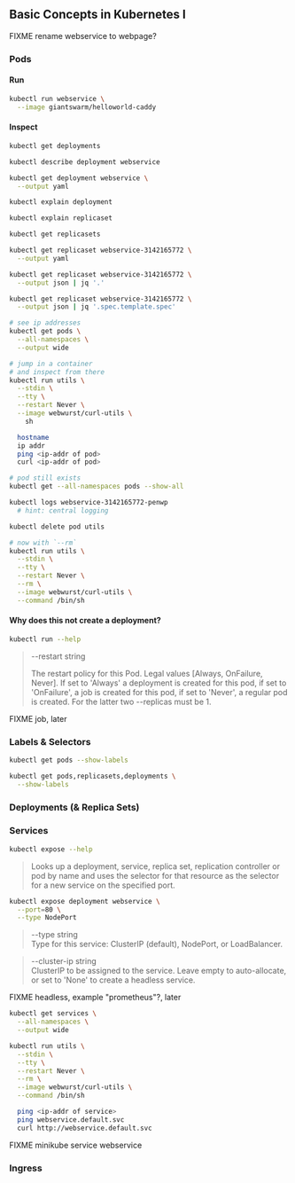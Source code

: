 ## Basic Concepts in Kubernetes I

FIXME rename webservice to webpage?

### Pods

#### Run

```bash
kubectl run webservice \
  --image giantswarm/helloworld-caddy
```

#### Inspect

```bash
kubectl get deployments

kubectl describe deployment webservice

kubectl get deployment webservice \
  --output yaml

kubectl explain deployment

kubectl explain replicaset

kubectl get replicasets

kubectl get replicaset webservice-3142165772 \
  --output yaml

kubectl get replicaset webservice-3142165772 \
  --output json | jq '.'

kubectl get replicaset webservice-3142165772 \
  --output json | jq '.spec.template.spec'

# see ip addresses
kubectl get pods \
  --all-namespaces \
  --output wide

# jump in a container
# and inspect from there
kubectl run utils \
  --stdin \
  --tty \
  --restart Never \
  --image webwurst/curl-utils \
    sh

  hostname
  ip addr
  ping <ip-addr of pod>
  curl <ip-addr of pod>

# pod still exists
kubectl get --all-namespaces pods --show-all

kubectl logs webservice-3142165772-penwp
  # hint: central logging

kubectl delete pod utils

# now with `--rm`
kubectl run utils \
  --stdin \
  --tty \
  --restart Never \
  --rm \
  --image webwurst/curl-utils \
  --command /bin/sh
```

#### Why does this not create a deployment?

```bash
kubectl run --help
```
> --restart string
>
>   The restart policy for this Pod.  Legal values [Always, OnFailure, Never].  If set to 'Always' a deployment is created for this pod, if set to 'OnFailure', a job is created for this pod, if set to 'Never', a regular pod is created. For the latter two --replicas must be 1.

FIXME job, later


### Labels & Selectors

```bash
kubectl get pods --show-labels

kubectl get pods,replicasets,deployments \
  --show-labels
```

### Deployments (& Replica Sets)




### Services

```bash
kubectl expose --help
```

> Looks up a deployment, service, replica set, replication controller or pod by name and uses the selector for that resource as the selector for a new service on the specified port.

```bash
kubectl expose deployment webservice \
  --port=80 \
  --type NodePort

```
> --type string<br/>
    Type for this service: ClusterIP (default), NodePort, or LoadBalancer.

> --cluster-ip string<br/>
    ClusterIP to be assigned to the service. Leave empty to auto-allocate, or set to 'None' to create a headless service.

FIXME headless, example "prometheus"?, later

```bash
kubectl get services \
  --all-namespaces \
  --output wide

kubectl run utils \
  --stdin \
  --tty \
  --restart Never \
  --rm \
  --image webwurst/curl-utils \
  --command /bin/sh

  ping <ip-addr of service>
  ping webservice.default.svc
  curl http://webservice.default.svc
```

FIXME minikube service webservice

### Ingress
